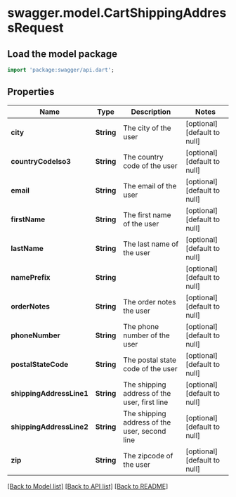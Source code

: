 # swagger.model.CartShippingAddressRequest

## Load the model package
```dart
import 'package:swagger/api.dart';
```

## Properties
Name | Type | Description | Notes
------------ | ------------- | ------------- | -------------
**city** | **String** | The city of the user | [optional] [default to null]
**countryCodeIso3** | **String** | The country code of the user | [optional] [default to null]
**email** | **String** | The email of the user | [optional] [default to null]
**firstName** | **String** | The first name of the user | [optional] [default to null]
**lastName** | **String** | The last name of the user | [optional] [default to null]
**namePrefix** | **String** |  | [optional] [default to null]
**orderNotes** | **String** | The order notes the user | [optional] [default to null]
**phoneNumber** | **String** | The phone number of the user | [optional] [default to null]
**postalStateCode** | **String** | The postal state code of the user | [optional] [default to null]
**shippingAddressLine1** | **String** | The shipping address of the user, first line | [optional] [default to null]
**shippingAddressLine2** | **String** | The shipping address of the user, second line | [optional] [default to null]
**zip** | **String** | The zipcode of the user | [optional] [default to null]

[[Back to Model list]](../README.md#documentation-for-models) [[Back to API list]](../README.md#documentation-for-api-endpoints) [[Back to README]](../README.md)


